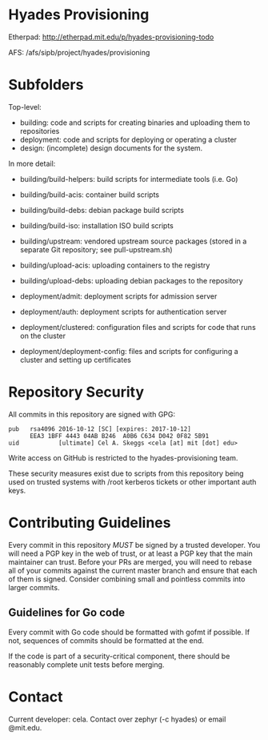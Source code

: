 # Hyades Provisioning

Etherpad: http://etherpad.mit.edu/p/hyades-provisioning-todo

AFS: /afs/sipb/project/hyades/provisioning

# Subfolders

Top-level:

 * building: code and scripts for creating binaries and uploading them to repositories
 * deployment: code and scripts for deploying or operating a cluster
 * design: (incomplete) design documents for the system.

In more detail:

 * building/build-helpers: build scripts for intermediate tools (i.e. Go)
 * building/build-acis: container build scripts
 * building/build-debs: debian package build scripts
 * building/build-iso: installation ISO build scripts
 * building/upstream: vendored upstream source packages (stored in a separate Git repository; see pull-upstream.sh)
 * building/upload-acis: uploading containers to the registry
 * building/upload-debs: uploading debian packages to the repository

 * deployment/admit: deployment scripts for admission server
 * deployment/auth: deployment scripts for authentication server
 * deployment/clustered: configuration files and scripts for code that runs on the cluster
 * deployment/deployment-config: files and scripts for configuring a cluster and setting up certificates

# Repository Security

All commits in this repository are signed with GPG:

    pub   rsa4096 2016-10-12 [SC] [expires: 2017-10-12]
          EEA3 1BFF 4443 04AB B246  A0B6 C634 D042 0F82 5B91
    uid           [ultimate] Cel A. Skeggs <cela [at] mit [dot] edu>

Write access on GitHub is restricted to the hyades-provisioning team.

These security measures exist due to scripts from this repository being used on
trusted systems with /root kerberos tickets or other important auth keys.

# Contributing Guidelines

Every commit in this repository *MUST* be signed by a trusted developer. You
will need a PGP key in the web of trust, or at least a PGP key that the main
maintainer can trust. Before your PRs are merged, you will need to rebase all
of your commits against the current master branch and ensure that each of them
is signed. Consider combining small and pointless commits into larger commits.

## Guidelines for Go code

Every commit with Go code should be formatted with gofmt if possible. If not,
sequences of commits should be formatted at the end.

If the code is part of a security-critical component, there should be
reasonably complete unit tests before merging.

# Contact

Current developer: cela. Contact over zephyr (-c hyades) or email @mit.edu.
